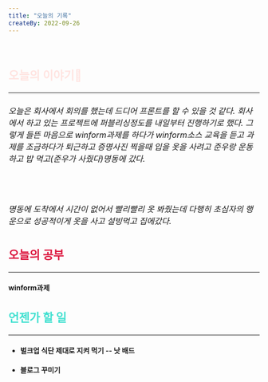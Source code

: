 ```yaml
---
title: "오늘의 기록"
createBy: 2022-09-26
---
```



<br>

<h2 style="font-size:23px; color:#ffe4e1 ">오늘의 이야기🧧</h2>

--- 

<h6  style="font-size:16.3px;  ">
오늘은 회사에서 회의를 했는데 드디어 프론트를 할 수 있을 것 같다. 회사에서 하고 있는 프로젝트에 퍼블리싱정도를 내일부터 진행하기로 했다. 그렇게 들뜬 마음으로 winform과제를 하다가 winform소스 교육을 듣고 과제를 조금하다가 퇴근하고 증명사진 찍을때 입을 옷을 사려고 준우랑 운동하고 밥 먹고(준우가 사줬다)명동에 갔다.
</h6>
<br>
<h6  style="font-size:16.3px;  ">
명동에 도착에서 시간이 없어서 빨리빨리 옷 봐줬는데 다행히 초심자의 행운으로 성공적이게 옷을 사고 설빙먹고 집에갔다.
</h6>

<h2 style="font-size:23px; color:#dc143c ">오늘의 공부</h2>

---

#### winform과제
#### 
#### 



<h2 style="font-size:23px; color:#40e0d0">언젠가 할 일</h2>

---
- #### 벌크업 식단 제대로 지켜 먹기 -- 낫 배드
- #### 블로그 꾸미기

